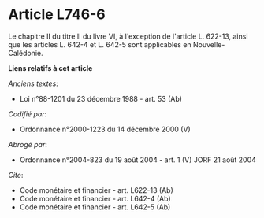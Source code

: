# Article L746-6

Le chapitre II du titre II du livre VI, à l'exception de l'article L. 622-13, ainsi que les articles L. 642-4 et L. 642-5
sont applicables en Nouvelle-Calédonie.

**Liens relatifs à cet article**

_Anciens textes_:

  - Loi n°88-1201 du 23 décembre 1988 - art. 53 (Ab)

_Codifié par_:

  - Ordonnance n°2000-1223 du 14 décembre 2000 (V)

_Abrogé par_:

  - Ordonnance n°2004-823 du 19 août 2004 - art. 1 (V) JORF 21 août 2004

_Cite_:

  - Code monétaire et financier - art. L622-13 (Ab)
  - Code monétaire et financier - art. L642-4 (Ab)
  - Code monétaire et financier - art. L642-5 (Ab)
